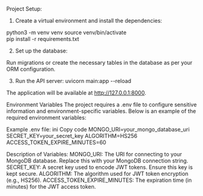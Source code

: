 Project Setup:
1. Create a virtual environment and install the dependencies:

python3 -m venv venv
source venv/bin/activate  
pip install -r requirements.txt

2. Set up the database:

Run migrations or create the necessary tables in the database as per your ORM configuration.

3. Run the API server:
uvicorn main:app --reload

The application will be available at http://127.0.0.1:8000.

Environment Variables
The project requires a .env file to configure sensitive information and environment-specific variables. Below is an example of the required environment variables:

Example .env file:
ini
Copy code
MONGO_URI=your_mongo_database_uri
SECRET_KEY=your_secret_key
ALGORITHM=HS256
ACCESS_TOKEN_EXPIRE_MINUTES=60

Description of Variables:
MONGO_URI: The URI for connecting to your MongoDB database. Replace this with your MongoDB connection string.
SECRET_KEY: A secret key used to encode JWT tokens. Ensure this key is kept secure.
ALGORITHM: The algorithm used for JWT token encryption (e.g., HS256).
ACCESS_TOKEN_EXPIRE_MINUTES: The expiration time (in minutes) for the JWT access token.
